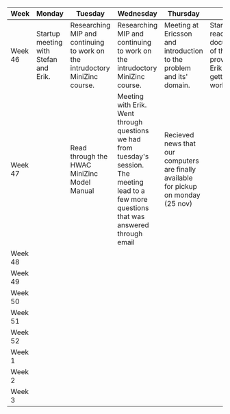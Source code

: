 | Week   | Monday      | Tuesday     | Wednesday   | Thursday    | Friday     | Summary     |
|--------|-------------|-------------|-------------|-------------|-------------|-------------|
| Week 46 | Startup meeting with Stefan and Erik.           |     Researching MIP and continuing to work on the intrudoctory MiniZinc course.        |      Researching MIP and continuing to work on the intrudoctory MiniZinc course.       |      Meeting at Ericsson and introduction to the problem and its' domain. | Starting to read the documentation of the code provided by Erik and getting Github working.            |             |
| Week 47 |             |      Read through the HWAC MiniZinc Model Manual       |      Meeting with Erik. Went through questions we had from tuesday's session. The meeting lead to a few more questions that was answered through email    |     Recieved news that our computers are finally available for pickup on monday (25 nov)        |             |             |
| Week 48 |             |             |             |             |             |             |
| Week 49 |             |             |             |             |             |             |
| Week 50 |             |             |             |             |             |             |
| Week 51 |             |             |             |             |             |             |
| Week 52 |             |             |             |             |             |             |
| Week 1 |             |             |             |             |             |             |
| Week 2 |             |             |             |             |             |             |
| Week 3 |             |             |             |             |             |             |

